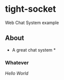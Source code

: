 # tight-socket
Web Chat System example

## About

* A great chat system *

### Whatever

_Hello World_

